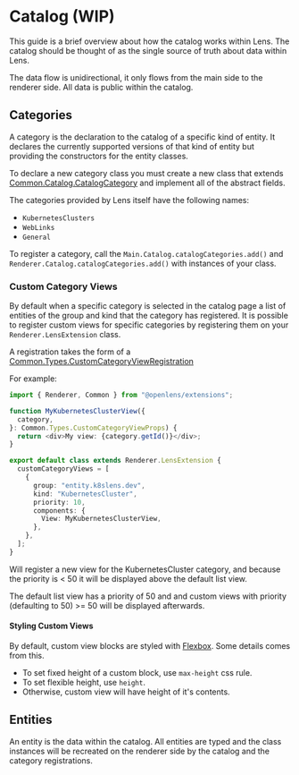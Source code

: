 # Catalog (WIP)

This guide is a brief overview about how the catalog works within Lens.
The catalog should be thought of as the single source of truth about data within Lens.

The data flow is unidirectional, it only flows from the main side to the renderer side.
All data is public within the catalog.

## Categories

A category is the declaration to the catalog of a specific kind of entity.
It declares the currently supported versions of that kind of entity but providing the constructors for the entity classes.

To declare a new category class you must create a new class that extends [Common.Catalog.CatalogCategory](../api/classes/Common.Catalog.CatalogCategory.md) and implement all of the abstract fields.

The categories provided by Lens itself have the following names:

- `KubernetesClusters`
- `WebLinks`
- `General`

To register a category, call the `Main.Catalog.catalogCategories.add()` and `Renderer.Catalog.catalogCategories.add()` with instances of your class.

### Custom Category Views

By default when a specific category is selected in the catalog page a list of entities of the group and kind that the category has registered.
It is possible to register custom views for specific categories by registering them on your `Renderer.LensExtension` class.

A registration takes the form of a [Common.Types.CustomCategoryViewRegistration](../api/interfaces/Common.Types.CustomCategoryViewRegistration.md)

For example:

```typescript
import { Renderer, Common } from "@openlens/extensions";

function MyKubernetesClusterView({
  category,
}: Common.Types.CustomCategoryViewProps) {
  return <div>My view: {category.getId()}</div>;
}

export default class extends Renderer.LensExtension {
  customCategoryViews = [
    {
      group: "entity.k8slens.dev",
      kind: "KubernetesCluster",
      priority: 10,
      components: {
        View: MyKubernetesClusterView,
      },
    },
  ];
}
```

Will register a new view for the KubernetesCluster category, and because the priority is < 50 it will be displayed above the default list view.

The default list view has a priority of 50 and and custom views with priority (defaulting to 50) >= 50 will be displayed afterwards.

#### Styling Custom Views

By default, custom view blocks are styled with [Flexbox](https://developer.mozilla.org/en-US/docs/Learn/CSS/CSS_layout/Flexbox). Some details comes from this.

- To set fixed height of a custom block, use `max-height` css rule.
- To set flexible height, use `height`.
- Otherwise, custom view will have height of it's contents.

## Entities

An entity is the data within the catalog.
All entities are typed and the class instances will be recreated on the renderer side by the catalog and the category registrations.
